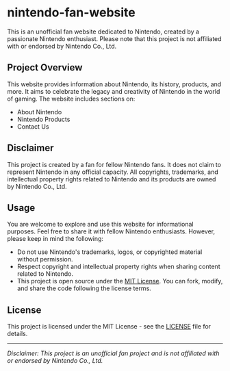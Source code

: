 # nintendo-fan-website

This is an unofficial fan website dedicated to Nintendo, created by a passionate Nintendo enthusiast. Please note that this project is not affiliated with or endorsed by Nintendo Co., Ltd.

## Project Overview

This website provides information about Nintendo, its history, products, and more. It aims to celebrate the legacy and creativity of Nintendo in the world of gaming. The website includes sections on:

- About Nintendo
- Nintendo Products
- Contact Us

## Disclaimer

This project is created by a fan for fellow Nintendo fans. It does not claim to represent Nintendo in any official capacity. All copyrights, trademarks, and intellectual property rights related to Nintendo and its products are owned by Nintendo Co., Ltd.

## Usage

You are welcome to explore and use this website for informational purposes. Feel free to share it with fellow Nintendo enthusiasts. However, please keep in mind the following:

- Do not use Nintendo's trademarks, logos, or copyrighted material without permission.
- Respect copyright and intellectual property rights when sharing content related to Nintendo.
- This project is open source under the [MIT License](LICENSE). You can fork, modify, and share the code following the license terms.

## License

This project is licensed under the MIT License - see the [LICENSE](LICENSE) file for details.

---

*Disclaimer: This project is an unofficial fan project and is not affiliated with or endorsed by Nintendo Co., Ltd.*
